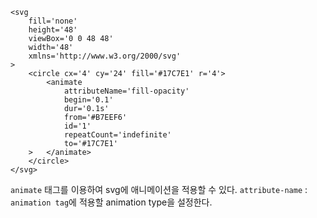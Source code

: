 ```tsx
<svg 
	fill='none'
	height='48'
	viewBox='0 0 48 48'
	width='48'
	xmlns='http://www.w3.org/2000/svg'
>
	<circle cx='4' cy='24' fill='#17C7E1' r='4'>
		<animate
			attributeName='fill-opacity'
			begin='0.1'
			dur='0.1s'
			from='#B7EEF6'
			id='1'
			repeatCount='indefinite'
			to='#17C7E1'
    >	</animate>
	</circle>
</svg>
```
`animate` 태그를 이용하여 svg에 애니메이션을 적용할 수 있다.
`attribute-name` : `animation tag`에 적용할 animation type을 설정한다.